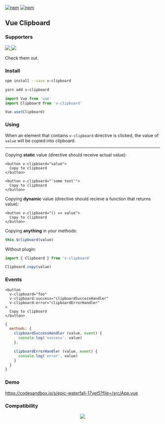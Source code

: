 [![npm](https://img.shields.io/npm/v/v-clipboard)](https://img.shields.io/npm/v/v-clipboard)
[![npm](https://img.shields.io/npm/dy/v-clipboard)](https://img.shields.io/npm/dy/v-clipboard)

## Vue Clipboard

### Supporters

<p >
  <a href="https://blitz.so/yev_vlasenko" target="_blank" align="left">
      <img src="https://user-images.githubusercontent.com/1577802/208237314-b5921a5a-4b90-4689-8c0d-4948f98b6ba1.png" />
  </a>
  <a href="https://shareback.com" align="right" target="_blank">
      <img src="https://user-images.githubusercontent.com/1577802/208237315-4039fb0e-dd59-42e6-829c-bd6fdae7a673.png" />
  </a>
</p>

Check them out.

### Install

```bash
npm install --save v-clipboard
```

```bash
yarn add v-clipboard
```

```javascript
import Vue from 'vue'
import Clipboard from 'v-clipboard'

Vue.use(Clipboard)
```

### Using

When an element that contains `v-clipboard` directive is clicked, the value of `value` will be copied into clipboard.

---

Copying **static** value (directive should receive actual value):

```vue
<button v-clipboard="value">
  Copy to clipboard
</button>
```

```vue
<button v-clipboard="'some text'">
  Copy to clipboard
</button>
```

Copying **dynamic** value (directive should recieve a function that returns value):

```vue
<button v-clipboard="() => value">
  Copy to clipboard
</button>
```

Copying **anything** in your methods:

```js
this.$clipboard(value)
```

Without plugin:

```js
import { Clipboard } from 'v-clipboard'

Clipboard.copy(value)
```

### Events

```vue
<button
  v-clipboard="foo"
  v-clipboard:success="clipboardSuccessHandler"
  v-clipboard:error="clipboardErrorHandler"
>
  Copy to clipboard
</button>
```

```js
{
  methods: {
    clipboardSuccessHandler (value, event) {
      console.log('success', value)
    },

    clipboardErrorHandler (value, event) {
      console.log('error', value)
    }
  }
}
```


### Demo

https://codesandbox.io/s/epic-waterfall-17yet5?file=/src/App.vue


### Compatibility

<p align="center">
  <img src="https://user-images.githubusercontent.com/1577802/28269902-8ae0e01e-6afb-11e7-9981-d4965bac69d1.png">
</p>
